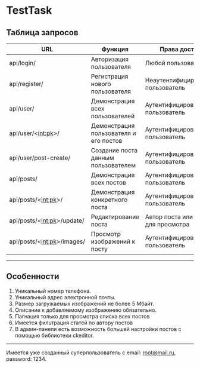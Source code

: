 # TestTask
<!-- 1. admin/ - вход в админ-панель, 
2. api/login/ - авторизация пользователя
3. api/register/ - регистрация нового пользователя
4. api/user/ - демонстрация всех пользователей, права доступа -
5. api/user/<<int:pk>>/ - демонстрация пользователя и его постов, права доступа - 
6. api/user/post-create/ - создание поста данным пользователем, права доступа - 
7. api/posts/ - демонстрация всех постов, права доступа - 
8. api/posts/<<int:pk>>/ - демонстрация конкретного поста, права доступа - 
9. api/posts/<<int:pk>>/update/ - редактирование поста, права доступа - 
10. api/posts/<<int:pk>>/images/ - просмотр добавленных изображений к конкретному посту, права доступа -  -->

## Таблица запросов
| URL | Функция | Права доступа |
|----------------|---------|----------------|
|api/login/| Авторизация пользователя | Любой пользователь |
|api/register/| Регистрация нового пользователя | Неаутентифицированный пользователь |
|api/user/| Демонстрация всех пользователей | Аутентифицированный пользователь |
|api/user/<<int:pk>>/|Демонстрация пользователя и его постов  | Аутентифицированный пользователь |
|api/user/post-create/ |Создание поста данным пользователем  | Аутентифицированный пользователь |
|api/posts/ | Демонстрация всех постов |Аутентифицированный пользователь  |
|api/posts/<<int:pk>>/ | Демонстрация конкретного поста | Аутентифицированный пользователь |
|api/posts/<<int:pk>>/update/ |Редактирование поста  | Автор поста или только для просмотра  |
|api/posts/<<int:pk>>/images/| Просмотр изображений к посту | Аутентифицированный пользователь  |
_____
## Особенности
1. Уникальный номер телефона.
2. Уникальный адрес электронной почты.
3. Размер загружаемых изображений не более 5 Мбайт.
4. Описание к добавляемому изображению обязательно.
5. Пагнация только для просмотра списка всех постов
6. Имеется фильтрация статей по автору постов
7. В админ-панели есть возможность большей настройки постов с помощью библиотеки ckeditor.
____
Имеется уже созданный суперпользователь с email: root@mail.ru, password: 1234. 
